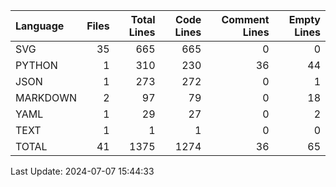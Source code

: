 | Language   |   Files |   Total Lines |   Code Lines |   Comment Lines |   Empty Lines |
|:-----------|--------:|--------------:|-------------:|----------------:|--------------:|
| SVG        |      35 |           665 |          665 |               0 |             0 |
| PYTHON     |       1 |           310 |          230 |              36 |            44 |
| JSON       |       1 |           273 |          272 |               0 |             1 |
| MARKDOWN   |       2 |            97 |           79 |               0 |            18 |
| YAML       |       1 |            29 |           27 |               0 |             2 |
| TEXT       |       1 |             1 |            1 |               0 |             0 |
| TOTAL      |      41 |          1375 |         1274 |              36 |            65 |

Last Update: 2024-07-07 15:44:33